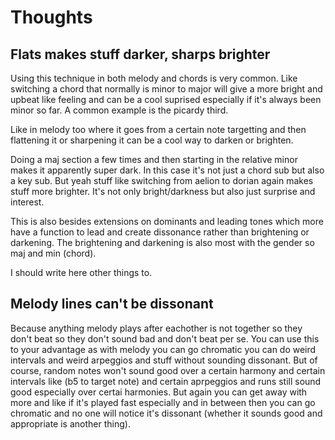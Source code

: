 # Thoughts
## Flats makes stuff darker, sharps brighter
Using this technique in both melody and chords is very common. Like switching a chord that normally is minor to major will give a more bright and upbeat like feeling and can be a cool suprised especially if it's always been minor so far. A common example is the picardy third.

Like in melody too where it goes from a certain note targetting and then flattening it or sharpening it can be a cool way to darken or brighten.

Doing a maj section a few times and then starting in the relative minor makes it apparently super dark. In this case it's not just a chord sub but also a key sub. But yeah stuff like switching from aelion to dorian again makes stuff more brighter. It's not only bright/darkness but also just surprise and interest.

This is also besides extensions on dominants and leading tones which more have a function to lead and create dissonance rather than brightening or darkening. The brightening and darkening is also most with the gender so maj and min (chord).

I should write here other things to.

## Melody lines can't be dissonant
Because anything melody plays after eachother is not together so they don't beat so they don't sound bad and don't beat per se. You can use this to your advantage as with melody you can go chromatic you can do weird intervals and weird arpeggios and stuff without sounding dissonant. But of course, random notes won't sound good over a certain harmony and certain intervals like (b5 to target note) and certain aprpeggios and runs still sound good especially over certai harmonies. But again you can get away with more and like if it's played fast especially and in between then you can go chromatic and no one will notice it's dissonant (whether it sounds good and appropriate is another thing).
